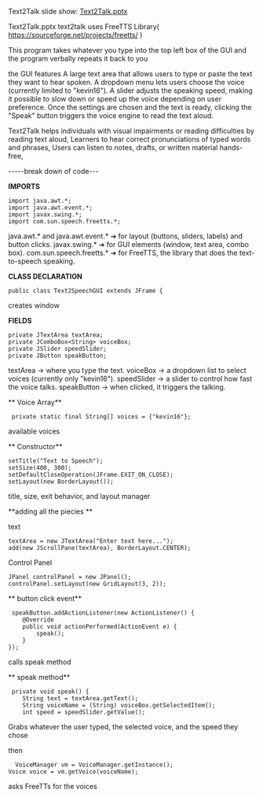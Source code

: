 
Text2Talk slide show: [Text2Talk.pptx](https://github.com/user-attachments/files/19788510/Text2Talk.pptx)

Text2Talk.pptx text2talk uses FreeTTS Library( https://sourceforge.net/projects/freetts/ )

This program takes whatever you type into the top left box of the GUI and the program verbally repeats it back to you

the GUI features A large text area that allows users to type or paste the text they want to hear spoken. A dropdown menu lets users choose the voice (currently limited to "kevin16"). A slider adjusts the speaking speed, making it possible to slow down or speed up the voice depending on user preference. Once the settings are chosen and the text is ready, clicking the "Speak" button triggers the voice engine to read the text aloud.

Text2Talk helps individuals with visual impairments or reading difficulties by reading text aloud, Learners to hear correct pronunciations of typed words and phrases, Users can listen to notes, drafts, or written material hands-free,


-----break down of code--- 

**IMPORTS**

    import java.awt.*;
    import java.awt.event.*;
    import javax.swing.*;
    import com.sun.speech.freetts.*;

  java.awt.* and java.awt.event.* ➔ for layout (buttons, sliders, labels) and button clicks.
  javax.swing.* ➔ for GUI elements (window, text area, combo box).
  com.sun.speech.freetts.* ➔ for FreeTTS, the library that does the text-to-speech speaking.


**CLASS DECLARATION**

    public class Text2SpeechGUI extends JFrame {

  creates window 


**FIELDS**

    private JTextArea textArea;
    private JComboBox<String> voiceBox;
    private JSlider speedSlider;
    private JButton speakButton;

  textArea → where you type the text.
  voiceBox → a dropdown list to select voices (currently only "kevin16").
  speedSlider → a slider to control how fast the voice talks.
  speakButton → when clicked, it triggers the talking.

 ** Voice Array**

     private static final String[] voices = {"kevin16"};

  available voices

 ** Constructor**

    setTitle("Text to Speech");
    setSize(400, 300);
    setDefaultCloseOperation(JFrame.EXIT_ON_CLOSE);
    setLayout(new BorderLayout());

  title, size, exit behavior, and layout manager


  **adding all the piecies **

  text
      
    textArea = new JTextArea("Enter text here...");
    add(new JScrollPane(textArea), BorderLayout.CENTER);

  Control Panel

    JPanel controlPanel = new JPanel();
    controlPanel.setLayout(new GridLayout(3, 2));

 ** button click event**

     speakButton.addActionListener(new ActionListener() {
        @Override
        public void actionPerformed(ActionEvent e) {
            speak();
        }
    });

  calls speak method

 ** speak method**

     private void speak() {
        String text = textArea.getText();
        String voiceName = (String) voiceBox.getSelectedItem();
        int speed = speedSlider.getValue();

  Grabs whatever the user typed, the selected voice, and the speed they chose

  then 

      VoiceManager vm = VoiceManager.getInstance();
    Voice voice = vm.getVoice(voiceName);

  asks FreeTTs for the voices



  
      



  

  




